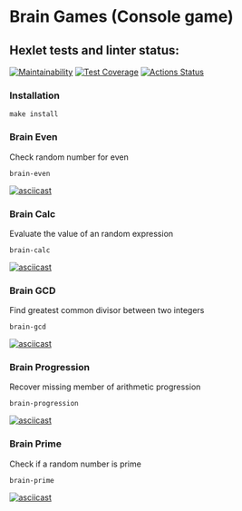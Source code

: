 # Brain Games (Console game)
## Hexlet tests and linter status:
[![Maintainability](https://api.codeclimate.com/v1/badges/a99a88d28ad37a79dbf6/maintainability)](https://codeclimate.com/github/codeclimate/codeclimate/maintainability)
[![Test Coverage](https://api.codeclimate.com/v1/badges/a99a88d28ad37a79dbf6/test_coverage)](https://codeclimate.com/github/codeclimate/codeclimate/test_coverage)
[![Actions Status](https://github.com/Run-Rabbit-Run/frontend-project-lvl1/workflows/GitHubActions/badge.svg)](https://github.com/Run-Rabbit-Run/frontend-project-lvl1/actions)
### Installation
```
make install
```
### Brain Even
Check random number for even
```
brain-even
```
[![asciicast](https://asciinema.org/a/TMFl9x4H6BhAxhKTGjcep6bH9.svg)](https://asciinema.org/a/TMFl9x4H6BhAxhKTGjcep6bH9)
### Brain Calc
Evaluate the value of an random expression
```
brain-calc
```
[![asciicast](https://asciinema.org/a/x1BgNQa7ThmF1C8HzUxDs52zu.svg)](https://asciinema.org/a/x1BgNQa7ThmF1C8HzUxDs52zu)
### Brain GCD
Find greatest common divisor between two integers
```
brain-gcd
```
[![asciicast](https://asciinema.org/a/rHxTwfJYvU8BcIWTnSTXA0FFb.svg)](https://asciinema.org/a/rHxTwfJYvU8BcIWTnSTXA0FFb)
### Brain Progression
Recover missing member of arithmetic progression
```
brain-progression
```
[![asciicast](https://asciinema.org/a/uggQvPm0jMDf0FPUOKcM0XiCO.svg)](https://asciinema.org/a/uggQvPm0jMDf0FPUOKcM0XiCO)
### Brain Prime
Check if a random number is prime
```
brain-prime
```
[![asciicast](https://asciinema.org/a/1TCeq0q4JGzCkR4wjFacePWJH.svg)](https://asciinema.org/a/1TCeq0q4JGzCkR4wjFacePWJH)